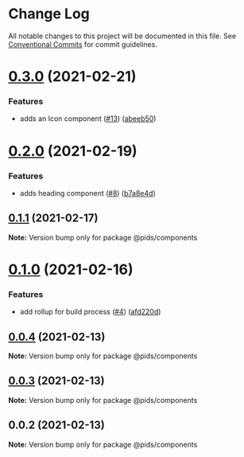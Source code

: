# Change Log

All notable changes to this project will be documented in this file.
See [Conventional Commits](https://conventionalcommits.org) for commit guidelines.

# [0.3.0](https://github.com/eddysims/pids/compare/@pids/components@0.2.0...@pids/components@0.3.0) (2021-02-21)


### Features

* adds an Icon component ([#13](https://github.com/eddysims/pids/issues/13)) ([abeeb50](https://github.com/eddysims/pids/commit/abeeb50d049c3b17b3e791ec22bc5fa48575cb69))





# [0.2.0](https://github.com/eddysims/pids/compare/@pids/components@0.1.1...@pids/components@0.2.0) (2021-02-19)


### Features

* adds heading component ([#8](https://github.com/eddysims/pids/issues/8)) ([b7a8e4d](https://github.com/eddysims/pids/commit/b7a8e4d7688f9ce554f946c2f10618e14ae5b675))





## [0.1.1](https://github.com/eddysims/pids/compare/@pids/components@0.1.0...@pids/components@0.1.1) (2021-02-17)

**Note:** Version bump only for package @pids/components





# [0.1.0](https://github.com/eddysims/pids/compare/@pids/components@0.0.4...@pids/components@0.1.0) (2021-02-16)


### Features

* add rollup for build process ([#4](https://github.com/eddysims/pids/issues/4)) ([afd220d](https://github.com/eddysims/pids/commit/afd220db63583a3681f98506276c588c07f60639))





## [0.0.4](https://github.com/eddysims/pids/compare/@pids/components@0.0.3...@pids/components@0.0.4) (2021-02-13)

**Note:** Version bump only for package @pids/components





## [0.0.3](https://github.com/eddysims/pids/compare/@pids/components@0.0.2...@pids/components@0.0.3) (2021-02-13)

**Note:** Version bump only for package @pids/components





## 0.0.2 (2021-02-13)

**Note:** Version bump only for package @pids/components
